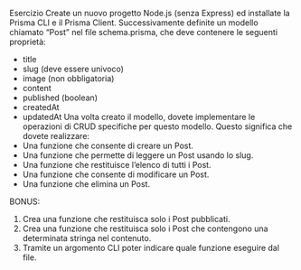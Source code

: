 Esercizio
Create un nuovo progetto Node.js (senza Express) ed installate la Prisma CLI e il Prisma Client.
Successivamente definite un modello chiamato “Post” nel file schema.prisma, che deve contenere le seguenti proprietà:
- title
- slug (deve essere univoco)
- image (non obbligatoria)
- content
- published (boolean)
- createdAt
- updatedAt
Una volta creato il modello, dovete implementare le operazioni di CRUD specifiche per questo modello. Questo significa che dovete realizzare:
- Una funzione che consente di creare un Post.
- Una funzione che permette di leggere un Post usando lo slug.
- Una funzione che restituisce l’elenco di tutti i Post.
- Una funzione che consente di modificare un Post.
- Una funzione che elimina un Post.

BONUS:
1. Crea una funzione che restituisca solo i Post pubblicati.
2. Crea una funzione che restituisca solo i Post che contengono una determinata stringa nel contenuto.
3. Tramite un argomento CLI poter indicare quale funzione eseguire dal file.
